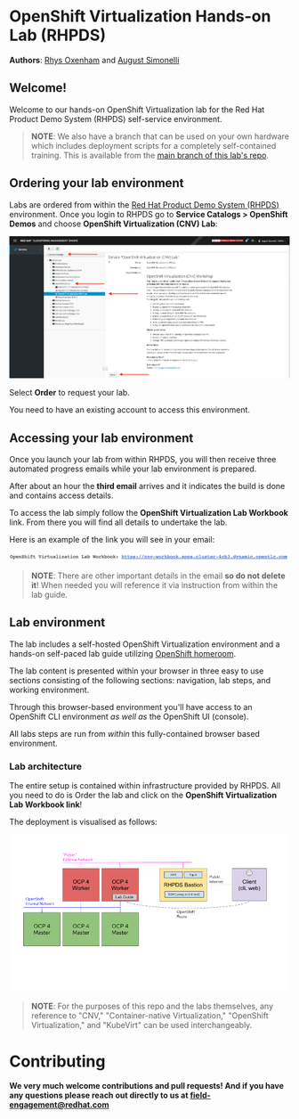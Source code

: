 # OpenShift Virtualization Hands-on Lab (RHPDS)

**Authors**: [Rhys Oxenham](mailto:roxenham@redhat.com) and [August Simonelli](mailto:asimonel@redhat.com)

## Welcome!

Welcome to our hands-on OpenShift Virtualization lab for the Red Hat Product Demo System (RHPDS) self-service environment. 

> **NOTE**: We also have a branch that can be used on your own hardware which includes deployment scripts for a completely self-contained training. This is available from the [main branch of this lab's repo](https://github.com/RHFieldProductManagement/openshift-virt-labs/tree/master).

## Ordering your lab environment

Labs are ordered from within the [Red Hat Product Demo System (RHPDS)](https://rhpds.redhat.com/catalog/explorer) environment. Once you login to RHPDS go to **Service Catalogs > OpenShift Demos** and choose **OpenShift Virtualization (CNV) Lab**:

<center>
    <img src="docs/workshop/content/img/intro-rhpds-catalog.png"/>
</center>

Select **Order** to request your lab.

You need to have an existing account to access this environment.

## Accessing your lab environment

Once you launch your lab from within RHPDS, you will then receive three automated progress emails while your lab environment is prepared. 

After about an hour the **third email** arrives and it indicates the build is done and contains access details.

To access the lab simply follow the **OpenShift Virtualization Lab Workbook** link. From there you will find all details to undertake the lab.

Here is an example of the link you will see in your email:

<center>
    <img src="docs/workshop/content/img/workbook-link-1.png"/>
</center>

> **NOTE**: There are other important details in the email **so do not delete it**! When needed you will reference it via instruction from within the lab guide.

## Lab environment

The lab includes a self-hosted OpenShift Virtualization environment and a hands-on self-paced lab guide utilizing [OpenShift homeroom](https://github.com/openshift-homeroom).

The lab content is presented within your browser in three easy to use sections consisting of the following sections: navigation, lab steps, and working environment. 

Through this browser-based environment you'll have access to an OpenShift CLI environment *as well as* the OpenShift UI (console).

All labs steps are run from *within* this fully-contained browser based environment.

### Lab architecture 

The entire setup is contained within infrastructure provided by RHPDS. All you need to do is Order the lab and click on the **OpenShift Virtualization Lab Workbook link**!

The deployment is visualised as follows:

<center>
    <img src="docs/workshop/content/img/labarch.png"/>
</center>

> **NOTE**: For the purposes of this repo and the labs themselves, any reference to "CNV," "Container-native Virtualization," "OpenShift Virtualization," and "KubeVirt" can be used interchangeably.

# Contributing

**We very much welcome contributions and pull requests! And if you have any questions please reach out directly to us at field-engagement@redhat.com**
